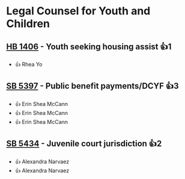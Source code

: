 # Legal Counsel for Youth and Children

## [HB 1406](/bill/2023-24/hb/1406/) - Youth seeking housing assist 👍1  
* 👍 Rhea Yo

## [SB 5397](/bill/2023-24/sb/5397/) - Public benefit payments/DCYF 👍3  
* 👍 Erin Shea McCann
* 👍 Erin Shea McCann
* 👍 Erin Shea McCann

## [SB 5434](/bill/2023-24/sb/5434/) - Juvenile court jurisdiction 👍2  
* 👍 Alexandra Narvaez
* 👍 Alexandra Narvaez
